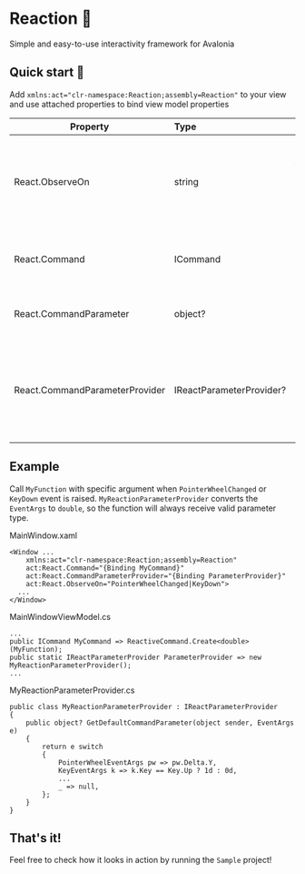 # Reaction :space_invader:
Simple and easy-to-use interactivity framework for Avalonia

## Quick start :horse_racing:
Add `xmlns:act="clr-namespace:Reaction;assembly=Reaction"` to your view and use attached properties to bind view model properties

| Property  | Type | Description |
| ------------- |:---------------|:---------------|
| React.ObserveOn | string | Names of the events to observe. Multiple values should be delimited by `\|`. In case of targeting the `PropertyChanged` event it is possible to use the property names.
| React.Command | ICommand | Command to execute when one of the events specified in `React.ObserveOn` is raised |
| React.CommandParameter | object? | (optional) Parameter passed to `React.Command` upon its execution |
| React.CommandParameterProvider | IReactParameterProvider? | (optional) Provider that converts specific `EventArgs` to user defined types. It is used to retrieve the command parameter only when `React.CommandParameter` is null |

## Example
Call `MyFunction` with specific argument when `PointerWheelChanged` or `KeyDown` event is raised. `MyReactionParameterProvider` converts the `EventArgs` to `double`, so the function will always receive valid parameter type.

MainWindow.xaml
```
<Window ...
    xmlns:act="clr-namespace:Reaction;assembly=Reaction"
    act:React.Command="{Binding MyCommand}"
    act:React.CommandParameterProvider="{Binding ParameterProvider}"
    act:React.ObserveOn="PointerWheelChanged|KeyDown">
  ...
</Window>
```
MainWindowViewModel.cs
```
...
public ICommand MyCommand => ReactiveCommand.Create<double>(MyFunction);
public static IReactParameterProvider ParameterProvider => new MyReactionParameterProvider();
...
```
MyReactionParameterProvider.cs
```
public class MyReactionParameterProvider : IReactParameterProvider
{
    public object? GetDefaultCommandParameter(object sender, EventArgs e)
    {
        return e switch
        {
            PointerWheelEventArgs pw => pw.Delta.Y,
            KeyEventArgs k => k.Key == Key.Up ? 1d : 0d,
            ...
            _ => null,
        };
    }
}
```

## That's it!
Feel free to check how it looks in action by running the `Sample` project!
